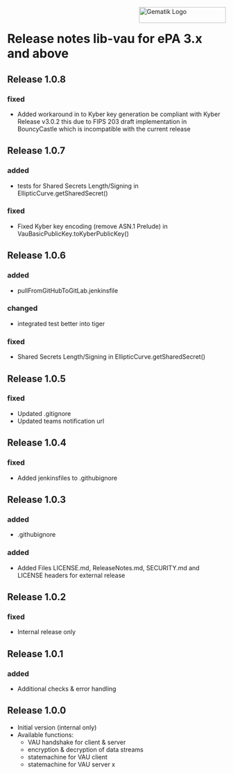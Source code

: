 <img align="right" width="200" height="37" src="Gematik_Logo_Flag_With_Background.png" alt="Gematik Logo"/> <br/>

# Release notes lib-vau for ePA 3.x and above

## Release 1.0.8
### fixed
- Added workaround in to Kyber key generation be compliant with Kyber Release v3.0.2
  this due to FIPS 203 draft implementation in BouncyCastle which is incompatible with the current release

## Release 1.0.7
### added
- tests for Shared Secrets Length/Signing in EllipticCurve.getSharedSecret()

### fixed
- Fixed Kyber key encoding (remove ASN.1 Prelude) in VauBasicPublicKey.toKyberPublicKey()

## Release 1.0.6
### added
- pullFromGitHubToGitLab.jenkinsfile

### changed
- integrated test better into tiger

### fixed
- Shared Secrets Length/Signing in EllipticCurve.getSharedSecret()

## Release 1.0.5
### fixed
- Updated .gitignore
- Updated teams notification url

## Release 1.0.4
### fixed
- Added jenkinsfiles to .githubignore

## Release 1.0.3
### added
- .githubignore

### added
- Added Files LICENSE.md, ReleaseNotes.md, SECURITY.md and LICENSE headers for external release

## Release 1.0.2

### fixed
- Internal release only

## Release 1.0.1

### added
- Additional checks & error handling

## Release 1.0.0
- Initial version (internal only)
- Available functions:
  - VAU handshake for client & server
  - encryption & decryption of data streams
  - statemachine for VAU client
  - statemachine for VAU server
x
